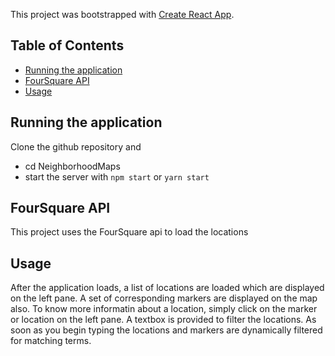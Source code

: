 This project was bootstrapped with [Create React App](https://github.com/facebookincubator/create-react-app).


## Table of Contents

- [Running the application](#running-the-application)
- [FourSquare API](#foursquare-api)
- [Usage](#usage)

## Running the application

Clone the github repository and 
* cd NeighborhoodMaps
* start the server with `npm start` or `yarn start`

## FourSquare API

This project uses the FourSquare api to load the locations

## Usage

After the application loads, a list of locations are loaded which are displayed on the left pane. A set of corresponding markers are displayed on the map also. To know more informatin about a location, simply click on the marker or location on the left pane. A textbox is provided to filter the locations. As soon as you begin typing the locations and markers are dynamically filtered for matching terms. 

